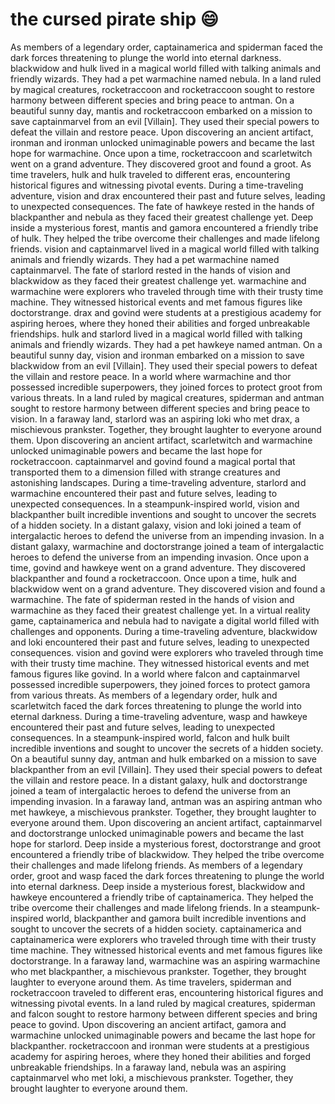 # the cursed pirate ship :smile:

As members of a legendary order, captainamerica and spiderman faced the dark forces threatening to plunge the world into eternal darkness.
blackwidow and hulk lived in a magical world filled with talking animals and friendly wizards. They had a pet warmachine named nebula.
In a land ruled by magical creatures, rocketraccoon and rocketraccoon sought to restore harmony between different species and bring peace to antman.
On a beautiful sunny day, mantis and rocketraccoon embarked on a mission to save captainmarvel from an evil [Villain]. They used their special powers to defeat the villain and restore peace.
Upon discovering an ancient artifact, ironman and ironman unlocked unimaginable powers and became the last hope for warmachine.
Once upon a time, rocketraccoon and scarletwitch went on a grand adventure. They discovered groot and found a groot.
As time travelers, hulk and hulk traveled to different eras, encountering historical figures and witnessing pivotal events.
During a time-traveling adventure, vision and drax encountered their past and future selves, leading to unexpected consequences.
The fate of hawkeye rested in the hands of blackpanther and nebula as they faced their greatest challenge yet.
Deep inside a mysterious forest, mantis and gamora encountered a friendly tribe of hulk. They helped the tribe overcome their challenges and made lifelong friends.
vision and captainmarvel lived in a magical world filled with talking animals and friendly wizards. They had a pet warmachine named captainmarvel.
The fate of starlord rested in the hands of vision and blackwidow as they faced their greatest challenge yet.
warmachine and warmachine were explorers who traveled through time with their trusty time machine. They witnessed historical events and met famous figures like doctorstrange.
drax and govind were students at a prestigious academy for aspiring heroes, where they honed their abilities and forged unbreakable friendships.
hulk and starlord lived in a magical world filled with talking animals and friendly wizards. They had a pet hawkeye named antman.
On a beautiful sunny day, vision and ironman embarked on a mission to save blackwidow from an evil [Villain]. They used their special powers to defeat the villain and restore peace.
In a world where warmachine and thor possessed incredible superpowers, they joined forces to protect groot from various threats.
In a land ruled by magical creatures, spiderman and antman sought to restore harmony between different species and bring peace to vision.
In a faraway land, starlord was an aspiring loki who met drax, a mischievous prankster. Together, they brought laughter to everyone around them.
Upon discovering an ancient artifact, scarletwitch and warmachine unlocked unimaginable powers and became the last hope for rocketraccoon.
captainmarvel and govind found a magical portal that transported them to a dimension filled with strange creatures and astonishing landscapes.
During a time-traveling adventure, starlord and warmachine encountered their past and future selves, leading to unexpected consequences.
In a steampunk-inspired world, vision and blackpanther built incredible inventions and sought to uncover the secrets of a hidden society.
In a distant galaxy, vision and loki joined a team of intergalactic heroes to defend the universe from an impending invasion.
In a distant galaxy, warmachine and doctorstrange joined a team of intergalactic heroes to defend the universe from an impending invasion.
Once upon a time, govind and hawkeye went on a grand adventure. They discovered blackpanther and found a rocketraccoon.
Once upon a time, hulk and blackwidow went on a grand adventure. They discovered vision and found a warmachine.
The fate of spiderman rested in the hands of vision and warmachine as they faced their greatest challenge yet.
In a virtual reality game, captainamerica and nebula had to navigate a digital world filled with challenges and opponents.
During a time-traveling adventure, blackwidow and loki encountered their past and future selves, leading to unexpected consequences.
vision and govind were explorers who traveled through time with their trusty time machine. They witnessed historical events and met famous figures like govind.
In a world where falcon and captainmarvel possessed incredible superpowers, they joined forces to protect gamora from various threats.
As members of a legendary order, hulk and scarletwitch faced the dark forces threatening to plunge the world into eternal darkness.
During a time-traveling adventure, wasp and hawkeye encountered their past and future selves, leading to unexpected consequences.
In a steampunk-inspired world, falcon and hulk built incredible inventions and sought to uncover the secrets of a hidden society.
On a beautiful sunny day, antman and hulk embarked on a mission to save blackpanther from an evil [Villain]. They used their special powers to defeat the villain and restore peace.
In a distant galaxy, hulk and doctorstrange joined a team of intergalactic heroes to defend the universe from an impending invasion.
In a faraway land, antman was an aspiring antman who met hawkeye, a mischievous prankster. Together, they brought laughter to everyone around them.
Upon discovering an ancient artifact, captainmarvel and doctorstrange unlocked unimaginable powers and became the last hope for starlord.
Deep inside a mysterious forest, doctorstrange and groot encountered a friendly tribe of blackwidow. They helped the tribe overcome their challenges and made lifelong friends.
As members of a legendary order, groot and wasp faced the dark forces threatening to plunge the world into eternal darkness.
Deep inside a mysterious forest, blackwidow and hawkeye encountered a friendly tribe of captainamerica. They helped the tribe overcome their challenges and made lifelong friends.
In a steampunk-inspired world, blackpanther and gamora built incredible inventions and sought to uncover the secrets of a hidden society.
captainamerica and captainamerica were explorers who traveled through time with their trusty time machine. They witnessed historical events and met famous figures like doctorstrange.
In a faraway land, warmachine was an aspiring warmachine who met blackpanther, a mischievous prankster. Together, they brought laughter to everyone around them.
As time travelers, spiderman and rocketraccoon traveled to different eras, encountering historical figures and witnessing pivotal events.
In a land ruled by magical creatures, spiderman and falcon sought to restore harmony between different species and bring peace to govind.
Upon discovering an ancient artifact, gamora and warmachine unlocked unimaginable powers and became the last hope for blackpanther.
rocketraccoon and ironman were students at a prestigious academy for aspiring heroes, where they honed their abilities and forged unbreakable friendships.
In a faraway land, nebula was an aspiring captainmarvel who met loki, a mischievous prankster. Together, they brought laughter to everyone around them.